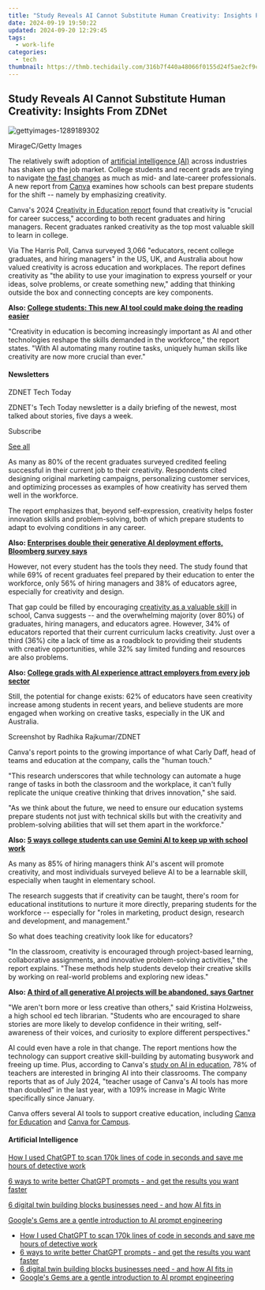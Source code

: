 ```yaml
---
title: "Study Reveals AI Cannot Substitute Human Creativity: Insights From ZDNet"
date: 2024-09-19 19:50:22
updated: 2024-09-20 12:29:45
tags:
  - work-life
categories:
  - tech
thumbnail: https://thmb.techidaily.com/316b7f440a48066f0155d24f5ae2cf9cf3a70b004023bda547f2450ae65311f0.jpg
---
```


## Study Reveals AI Cannot Substitute Human Creativity: Insights From ZDNet

![gettyimages-1289189302](https://www.zdnet.com/a/img/resize/afdcc184b72a97fb116a7eca416008d53086b201/2024/09/03/5e9b4fc5-a4fe-485c-8980-b0907c693e4a/gettyimages-1289189302.jpg?auto=webp&precrop=2121,1191,x0,y97&width=1280)

MirageC/Getty Images

The relatively swift adoption of [artificial intelligence (AI)](https://www.zdnet.com/article/what-is-ai-heres-everything-you-need-to-know-about-artificial-intelligence/) across industries has shaken up the job market. College students and recent grads are trying to navigate [the fast changes](https://www.zdnet.com/article/do-ai-tools-make-it-easier-to-start-a-new-business-5-factors-to-consider/) as much as mid- and late-career professionals. A new report from [Canva](https://www.zdnet.com/article/how-to-turn-any-photo-into-a-professional-headshot-with-canva-ai/) examines how schools can best prepare students for the shift -- namely by emphasizing creativity. 

Canva's 2024 [Creativity in Education report](https://www.canva.com/design/DAGOQDZeXXA/7YSmtsgWeB3gCs9-bywbNQ/view?utm%5Fcontent=DAGOQDZeXXA&utm%5Fcampaign=designshare&utm%5Fmedium=link&utm%5Fsource=editor#1) found that creativity is "crucial for career success," according to both recent graduates and hiring managers. Recent graduates ranked creativity as the top most valuable skill to learn in college.

Via The Harris Poll, Canva surveyed 3,066 "educators, recent college graduates, and hiring managers" in the US, UK, and Australia about how valued creativity is across education and workplaces. The report defines creativity as "the ability to use your imagination to express yourself or your ideas, solve problems, or create something new," adding that thinking outside the box and connecting concepts are key components. 

**Also: [College students: This new AI tool could make doing the reading easier](https://www.zdnet.com/article/college-students-this-new-ai-tool-makes-doing-the-reading-easier/)**

"Creativity in education is becoming increasingly important as AI and other technologies reshape the skills demanded in the workforce," the report states. "With AI automating many routine tasks, uniquely human skills like creativity are now more crucial than ever." 

#### Newsletters

ZDNET Tech Today

ZDNET's Tech Today newsletter is a daily briefing of the newest, most talked about stories, five days a week.

 Subscribe

[See all](https://www.zdnet.com/newsletters/)

As many as 80% of the recent graduates surveyed credited feeling successful in their current job to their creativity. Respondents cited designing original marketing campaigns, personalizing customer services, and optimizing processes as examples of how creativity has served them well in the workforce. 

The report emphasizes that, beyond self-expression, creativity helps foster innovation skills and problem-solving, both of which prepare students to adapt to evolving conditions in any career. 

**Also: [Enterprises double their generative AI deployment efforts, Bloomberg survey says](https://www.zdnet.com/article/enterprises-double-their-gen-ai-deployment-efforts-bloomberg-survey-says/)**

However, not every student has the tools they need. The study found that while 69% of recent graduates feel prepared by their education to enter the workforce, only 56% of hiring managers and 38% of educators agree, especially for creativity and design. 

That gap could be filled by encouraging [creativity as a valuable skill](https://www.zdnet.com/article/six-skills-you-need-to-become-an-ai-prompt-engineer/) in school, Canva suggests -- and the overwhelming majority (over 80%) of graduates, hiring managers, and educators agree. However, 34% of educators reported that their current curriculum lacks creativity. Just over a third (36%) cite a lack of time as a roadblock to providing their students with creative opportunities, while 32% say limited funding and resources are also problems. 

**Also: [College grads with AI experience attract employers from every job sector](https://www.zdnet.com/article/college-grads-with-ai-experience-attract-employers-from-every-job-sector/)**

Still, the potential for change exists: 62% of educators have seen creativity increase among students in recent years, and believe students are more engaged when working on creative tasks, especially in the UK and Australia. 

Screenshot by Radhika Rajkumar/ZDNET

Canva's report points to the growing importance of what Carly Daff, head of teams and education at the company, calls the "human touch." 

"This research underscores that while technology can automate a huge range of tasks in both the classroom and the workplace, it can't fully replicate the unique creative thinking that drives innovation," she said. 

"As we think about the future, we need to ensure our education systems prepare students not just with technical skills but with the creativity and problem-solving abilities that will set them apart in the workforce."

**Also: [5 ways college students can use Gemini AI to keep up with school work](https://www.zdnet.com/article/5-ways-college-students-can-use-gemini-ai-to-keep-up-with-school-work/)**

As many as 85% of hiring managers think AI's ascent will promote creativity, and most individuals surveyed believe AI to be a learnable skill, especially when taught in elementary school. 

The research suggests that if creativity can be taught, there's room for educational institutions to nurture it more directly, preparing students for the workforce -- especially for "roles in marketing, product design, research and development, and management." 

So what does teaching creativity look like for educators? 

"In the classroom, creativity is encouraged through project-based learning, collaborative assignments, and innovative problem-solving activities," the report explains. "These methods help students develop their creative skills by working on real-world problems and exploring new ideas."

**Also: [A third of all generative AI projects will be abandoned, says Gartner](https://www.zdnet.com/article/a-third-of-all-gen-ai-projects-will-be-abandoned-says-gartner/)**

"We aren't born more or less creative than others," said Kristina Holzweiss, a high school ed tech librarian. "Students who are encouraged to share stories are more likely to develop confidence in their writing, self-awareness of their voices, and curiosity to explore different perspectives."

AI could even have a role in that change. The report mentions how the technology can support creative skill-building by automating busywork and freeing up time. Plus, according to Canva's [study on AI in education](https://www.canva.com/newsroom/news/ai-education-survey/), 78% of teachers are interested in bringing AI into their classrooms. The company reports that as of July 2024, "teacher usage of Canva's AI tools has more than doubled" in the last year, with a 109% increase in Magic Write specifically since January. 

Canva offers several AI tools to support creative education, including [Canva for Education](https://www.canva.com/education/) and [Canva for Campus](https://www.canva.com/for-campus/).

#### Artificial Intelligence

[How I used ChatGPT to scan 170k lines of code in seconds and save me hours of detective work](https://www.zdnet.com/article/how-chatgpt-scanned-170k-lines-of-code-in-seconds-and-saved-me-hours-of-work/ "How I used ChatGPT to scan 170k lines of code in seconds and save me hours of detective work")

[6 ways to write better ChatGPT prompts - and get the results you want faster](https://www.zdnet.com/article/6-ways-to-write-better-chatgpt-prompts-and-get-the-results-you-want-faster/ "6 ways to write better ChatGPT prompts - and get the results you want faster")

[6 digital twin building blocks businesses need - and how AI fits in](https://www.zdnet.com/article/6-digital-twin-building-blocks-businesses-need-and-how-ai-fits-in/ "6 digital twin building blocks businesses need - and how AI fits in")

[Google's Gems are a gentle introduction to AI prompt engineering](https://www.zdnet.com/article/googles-gems-are-a-gentle-introduction-to-ai-prompt-engineering/ "Google's Gems are a gentle introduction to AI prompt engineering")

* [How I used ChatGPT to scan 170k lines of code in seconds and save me hours of detective work](https://www.zdnet.com/article/how-chatgpt-scanned-170k-lines-of-code-in-seconds-and-saved-me-hours-of-work/ "How I used ChatGPT to scan 170k lines of code in seconds and save me hours of detective work")
* [6 ways to write better ChatGPT prompts - and get the results you want faster](https://www.zdnet.com/article/6-ways-to-write-better-chatgpt-prompts-and-get-the-results-you-want-faster/ "6 ways to write better ChatGPT prompts - and get the results you want faster")
* [6 digital twin building blocks businesses need - and how AI fits in](https://www.zdnet.com/article/6-digital-twin-building-blocks-businesses-need-and-how-ai-fits-in/ "6 digital twin building blocks businesses need - and how AI fits in")
* [Google's Gems are a gentle introduction to AI prompt engineering](https://www.zdnet.com/article/googles-gems-are-a-gentle-introduction-to-ai-prompt-engineering/ "Google's Gems are a gentle introduction to AI prompt engineering")

<ins class="adsbygoogle"
     style="display:block"
     data-ad-format="autorelaxed"
     data-ad-client="ca-pub-7571918770474297"
     data-ad-slot="1223367746"></ins>



<ins class="adsbygoogle"
     style="display:block"
     data-ad-client="ca-pub-7571918770474297"
     data-ad-slot="8358498916"
     data-ad-format="auto"
     data-full-width-responsive="true"></ins>

